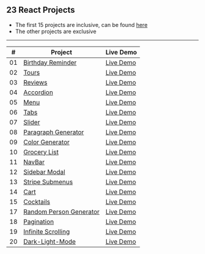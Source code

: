 ## 23 React Projects
- The first 15 projects are inclusive, can be found [here](https://www.youtube.com/watch?v=a_7Z7C_JCyo&ab_channel=freeCodeCamp.org)
- The other projects are exclusive
<hr>

| #   | Project                                                                                              | Live Demo                                                |
| --- | ---------------------------------------------------------------------------------------------------- | -------------------------------------------------------- |
| 01  | [Birthday Reminder](https://github.com/gokseloz/react-projects/tree/master/01-birthday-reminder)     | [Live Demo](https://gokseloz-reactproject1.netlify.app/) |
| 02  | [Tours](https://github.com/gokseloz/react-projects/tree/master/02-Tours)                             | [Live Demo](https://gokseloz-reactproject2.netlify.app/) |
| 03  | [Reviews](https://github.com/gokseloz/react-projects/tree/master/03-reviews)                         | [Live Demo](https://gokseloz-reactproject3.netlify.app/) |
| 04  | [Accordion](https://github.com/gokseloz/react-projects/tree/master/04-Accordion)                     | [Live Demo](https://gokseloz-reactproject4.netlify.app/) |
| 05  | [Menu](https://github.com/gokseloz/react-projects/tree/master/05-Menu)                               | [Live Demo](https://gokseloz-reactproject5.netlify.app/) |
| 06  | [Tabs](https://github.com/gokseloz/react-projects/tree/master/06-Tabs)                               | [Live Demo](https://gokseloz-reactproject6.netlify.app/) |
| 07  | [Slider](https://github.com/gokseloz/react-projects/tree/master/07-Slider)                           | [Live Demo](https://gokseloz-reactproject7.netlify.app/) |
| 08  | [Paragraph Generator](https://github.com/gokseloz/react-projects/tree/master/08-paragraph-generator) | [Live Demo](https://gokseloz-reactproject8.netlify.app)  |
| 09  | [Color Generator](https://github.com/gokseloz/react-projects/tree/master/09-color-generator) | [Live Demo](https://gokseloz-reactproject9.netlify.app)  |
| 10  | [Grocery List](https://github.com/gokseloz/react-projects/tree/master/10-Grocery-list) | [Live Demo](https://gokseloz-reactproject10.netlify.app)  |
| 11  | [NavBar](https://github.com/gokseloz/react-projects/tree/master/11-Navbar) | [Live Demo](https://gokseloz-reactproject11.netlify.app)  |
| 12  | [Sidebar Modal](https://github.com/gokseloz/react-projects/tree/master/12-Sidebar_modal) | [Live Demo](https://gokseloz-reactproject12.netlify.app/)  |
| 13  | [Stripe Submenus](https://github.com/gokseloz/react-projects/tree/master/13-stripe-submenus) | [Live Demo](https://gokseloz-reactproject13.netlify.app/)  |
| 14  | [Cart](https://github.com/gokseloz/react-projects/tree/master/14-cart) | [Live Demo](https://gokseloz-reactproject14.netlify.app)  |
| 15  | [Cocktails](https://github.com/gokseloz/react-projects/tree/master/15-cocktails) | [Live Demo](https://gokseloz-reactproject15.netlify.app/)  |
| 17  | [Random Person Generator](https://github.com/gokseloz/react-projects/tree/master/17-Random-person-generator) | [Live Demo](https://gokseloz-reactproject17.netlify.app/)  |
| 18  | [Pagination](https://github.com/gokseloz/react-projects/tree/master/18-Pagination) | [Live Demo](https://gokseloz-reactproject18.netlify.app/)  |
| 19  | [Infinite Scrolling](https://github.com/gokseloz/react-projects/tree/master/19-Infinite%20Scrolling) | [Live Demo](https://gokseloz-reactproject19.netlify.app/)  |
| 20  | [Dark-Light-Mode](https://github.com/gokseloz/react-projects/tree/master/20-dark-mode) | [Live Demo](https://gokseloz-reactproject20.netlify.app//)  |





